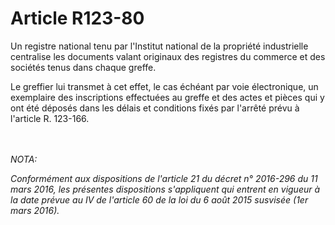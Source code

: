 # Article R123-80

<p>   Un registre national tenu par l'Institut national de la propriété industrielle centralise les documents valant originaux des registres du commerce et des sociétés tenus dans chaque greffe.</p><p>   Le greffier lui transmet à cet effet, le cas échéant par voie électronique, un exemplaire des inscriptions effectuées au greffe et des actes et pièces qui y ont été déposés dans les délais et conditions fixés par l'arrêté prévu à l'article R. 123-166.</p><br/><br/><i>NOTA:<p>Conformément aux dispositions de l'article 21 du décret n° 2016-296 du 11 mars 2016, les présentes dispositions s'appliquent qui entrent en vigueur à la date prévue au IV de l'article 60 de la loi du 6 août 2015 susvisée (1er mars 2016).</p></i>